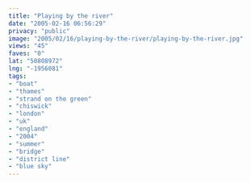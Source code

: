 ```yaml
---
title: "Playing by the river"
date: "2005-02-16 06:56:29"
privacy: "public"
image: "2005/02/16/playing-by-the-river/playing-by-the-river.jpg"
views: "45"
faves: "0"
lat: "50808972"
lng: "-1956081"
tags:
- "boat"
- "thames"
- "strand on the green"
- "chiswick"
- "london"
- "uk"
- "england"
- "2004"
- "summer"
- "bridge"
- "district line"
- "blue sky"
---
```

<a href="http://www.phillprice.com/2005/02/16/playing-by-the-river" rel="nofollow"></a>

